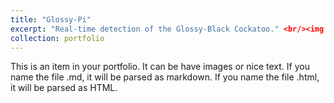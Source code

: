 ```yaml
---
title: "Glossy-Pi"
excerpt: "Real-time detection of the Glossy-Black Cockatoo." <br/><img src='/images/500x300.png'>"
collection: portfolio
---
```

 
This is an item in your portfolio. It can be have images or nice text. If you name the file .md, it will be parsed as markdown. If you name the file .html, it will be parsed as HTML. 
